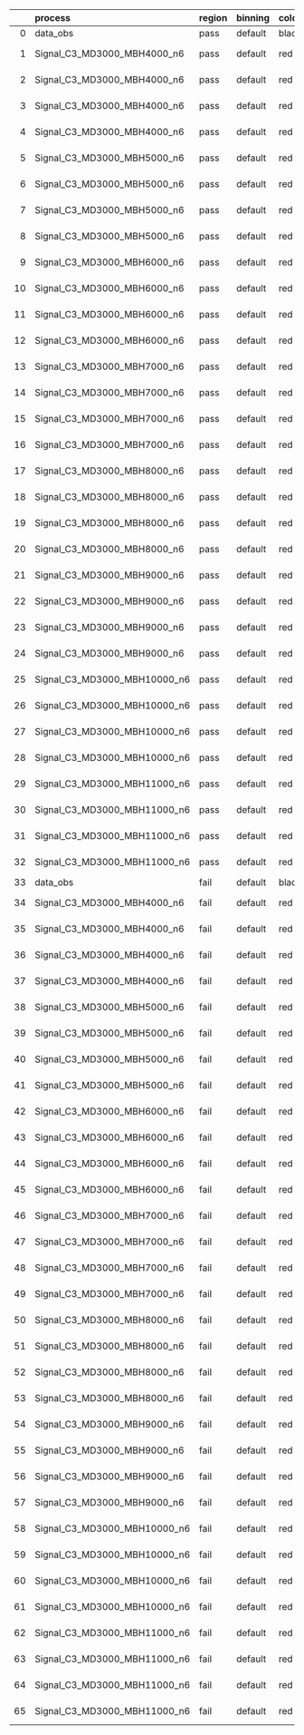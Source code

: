 |    | process                      | region   | binning   | color   | process_type   |   scale | variation   | source_filename                                                       | source_histname    | alias                        | title     |   combine_idx |     lnN |   shapes | syst_type   | direction   | variation_alias   |
|---:|:-----------------------------|:---------|:----------|:--------|:---------------|--------:|:------------|:----------------------------------------------------------------------|:-------------------|:-----------------------------|:----------|--------------:|--------:|---------:|:------------|:------------|:------------------|
|  0 | data_obs                     | pass     | default   | black   | DATA           |       1 | nominal     | ./histograms_for_2DAlphabet_v18//BH_Data.root                         | hpass              | Data                         | Data      |           nan | nan     |      nan | nan         | nan         | nan               |
|  1 | Signal_C3_MD3000_MBH4000_n6  | pass     | default   | red     | SIGNAL         |       1 | lumi        | ./histograms_for_2DAlphabet_v18//BH_Signal_C3_MD3000_MBH4000_n6.root  | hpass              | Signal_C3_MD3000_MBH4000_n6  | BH signal |           nan |   1.016 |      nan | lnN         | nan         | nan               |
|  2 | Signal_C3_MD3000_MBH4000_n6  | pass     | default   | red     | SIGNAL         |       1 | SVM         | ./histograms_for_2DAlphabet_v18//BH_Signal_C3_MD3000_MBH4000_n6.root  | hpass_SVMsyst_up   | Signal_C3_MD3000_MBH4000_n6  | BH signal |           nan | nan     |        1 | shapes      | Up          | SVMsyst           |
|  3 | Signal_C3_MD3000_MBH4000_n6  | pass     | default   | red     | SIGNAL         |       1 | SVM         | ./histograms_for_2DAlphabet_v18//BH_Signal_C3_MD3000_MBH4000_n6.root  | hpass_SVMsyst_down | Signal_C3_MD3000_MBH4000_n6  | BH signal |           nan | nan     |        1 | shapes      | Down        | SVMsyst           |
|  4 | Signal_C3_MD3000_MBH4000_n6  | pass     | default   | red     | SIGNAL         |       1 | nominal     | ./histograms_for_2DAlphabet_v18//BH_Signal_C3_MD3000_MBH4000_n6.root  | hpass              | Signal_C3_MD3000_MBH4000_n6  | BH signal |           nan | nan     |      nan | nan         | nan         | nan               |
|  5 | Signal_C3_MD3000_MBH5000_n6  | pass     | default   | red     | SIGNAL         |       1 | lumi        | ./histograms_for_2DAlphabet_v18//BH_Signal_C3_MD3000_MBH5000_n6.root  | hpass              | Signal_C3_MD3000_MBH5000_n6  | BH signal |           nan |   1.016 |      nan | lnN         | nan         | nan               |
|  6 | Signal_C3_MD3000_MBH5000_n6  | pass     | default   | red     | SIGNAL         |       1 | SVM         | ./histograms_for_2DAlphabet_v18//BH_Signal_C3_MD3000_MBH5000_n6.root  | hpass_SVMsyst_up   | Signal_C3_MD3000_MBH5000_n6  | BH signal |           nan | nan     |        1 | shapes      | Up          | SVMsyst           |
|  7 | Signal_C3_MD3000_MBH5000_n6  | pass     | default   | red     | SIGNAL         |       1 | SVM         | ./histograms_for_2DAlphabet_v18//BH_Signal_C3_MD3000_MBH5000_n6.root  | hpass_SVMsyst_down | Signal_C3_MD3000_MBH5000_n6  | BH signal |           nan | nan     |        1 | shapes      | Down        | SVMsyst           |
|  8 | Signal_C3_MD3000_MBH5000_n6  | pass     | default   | red     | SIGNAL         |       1 | nominal     | ./histograms_for_2DAlphabet_v18//BH_Signal_C3_MD3000_MBH5000_n6.root  | hpass              | Signal_C3_MD3000_MBH5000_n6  | BH signal |           nan | nan     |      nan | nan         | nan         | nan               |
|  9 | Signal_C3_MD3000_MBH6000_n6  | pass     | default   | red     | SIGNAL         |       1 | lumi        | ./histograms_for_2DAlphabet_v18//BH_Signal_C3_MD3000_MBH6000_n6.root  | hpass              | Signal_C3_MD3000_MBH6000_n6  | BH signal |           nan |   1.016 |      nan | lnN         | nan         | nan               |
| 10 | Signal_C3_MD3000_MBH6000_n6  | pass     | default   | red     | SIGNAL         |       1 | SVM         | ./histograms_for_2DAlphabet_v18//BH_Signal_C3_MD3000_MBH6000_n6.root  | hpass_SVMsyst_up   | Signal_C3_MD3000_MBH6000_n6  | BH signal |           nan | nan     |        1 | shapes      | Up          | SVMsyst           |
| 11 | Signal_C3_MD3000_MBH6000_n6  | pass     | default   | red     | SIGNAL         |       1 | SVM         | ./histograms_for_2DAlphabet_v18//BH_Signal_C3_MD3000_MBH6000_n6.root  | hpass_SVMsyst_down | Signal_C3_MD3000_MBH6000_n6  | BH signal |           nan | nan     |        1 | shapes      | Down        | SVMsyst           |
| 12 | Signal_C3_MD3000_MBH6000_n6  | pass     | default   | red     | SIGNAL         |       1 | nominal     | ./histograms_for_2DAlphabet_v18//BH_Signal_C3_MD3000_MBH6000_n6.root  | hpass              | Signal_C3_MD3000_MBH6000_n6  | BH signal |           nan | nan     |      nan | nan         | nan         | nan               |
| 13 | Signal_C3_MD3000_MBH7000_n6  | pass     | default   | red     | SIGNAL         |       1 | lumi        | ./histograms_for_2DAlphabet_v18//BH_Signal_C3_MD3000_MBH7000_n6.root  | hpass              | Signal_C3_MD3000_MBH7000_n6  | BH signal |           nan |   1.016 |      nan | lnN         | nan         | nan               |
| 14 | Signal_C3_MD3000_MBH7000_n6  | pass     | default   | red     | SIGNAL         |       1 | SVM         | ./histograms_for_2DAlphabet_v18//BH_Signal_C3_MD3000_MBH7000_n6.root  | hpass_SVMsyst_up   | Signal_C3_MD3000_MBH7000_n6  | BH signal |           nan | nan     |        1 | shapes      | Up          | SVMsyst           |
| 15 | Signal_C3_MD3000_MBH7000_n6  | pass     | default   | red     | SIGNAL         |       1 | SVM         | ./histograms_for_2DAlphabet_v18//BH_Signal_C3_MD3000_MBH7000_n6.root  | hpass_SVMsyst_down | Signal_C3_MD3000_MBH7000_n6  | BH signal |           nan | nan     |        1 | shapes      | Down        | SVMsyst           |
| 16 | Signal_C3_MD3000_MBH7000_n6  | pass     | default   | red     | SIGNAL         |       1 | nominal     | ./histograms_for_2DAlphabet_v18//BH_Signal_C3_MD3000_MBH7000_n6.root  | hpass              | Signal_C3_MD3000_MBH7000_n6  | BH signal |           nan | nan     |      nan | nan         | nan         | nan               |
| 17 | Signal_C3_MD3000_MBH8000_n6  | pass     | default   | red     | SIGNAL         |       1 | lumi        | ./histograms_for_2DAlphabet_v18//BH_Signal_C3_MD3000_MBH8000_n6.root  | hpass              | Signal_C3_MD3000_MBH8000_n6  | BH signal |           nan |   1.016 |      nan | lnN         | nan         | nan               |
| 18 | Signal_C3_MD3000_MBH8000_n6  | pass     | default   | red     | SIGNAL         |       1 | SVM         | ./histograms_for_2DAlphabet_v18//BH_Signal_C3_MD3000_MBH8000_n6.root  | hpass_SVMsyst_up   | Signal_C3_MD3000_MBH8000_n6  | BH signal |           nan | nan     |        1 | shapes      | Up          | SVMsyst           |
| 19 | Signal_C3_MD3000_MBH8000_n6  | pass     | default   | red     | SIGNAL         |       1 | SVM         | ./histograms_for_2DAlphabet_v18//BH_Signal_C3_MD3000_MBH8000_n6.root  | hpass_SVMsyst_down | Signal_C3_MD3000_MBH8000_n6  | BH signal |           nan | nan     |        1 | shapes      | Down        | SVMsyst           |
| 20 | Signal_C3_MD3000_MBH8000_n6  | pass     | default   | red     | SIGNAL         |       1 | nominal     | ./histograms_for_2DAlphabet_v18//BH_Signal_C3_MD3000_MBH8000_n6.root  | hpass              | Signal_C3_MD3000_MBH8000_n6  | BH signal |           nan | nan     |      nan | nan         | nan         | nan               |
| 21 | Signal_C3_MD3000_MBH9000_n6  | pass     | default   | red     | SIGNAL         |       1 | lumi        | ./histograms_for_2DAlphabet_v18//BH_Signal_C3_MD3000_MBH9000_n6.root  | hpass              | Signal_C3_MD3000_MBH9000_n6  | BH signal |           nan |   1.016 |      nan | lnN         | nan         | nan               |
| 22 | Signal_C3_MD3000_MBH9000_n6  | pass     | default   | red     | SIGNAL         |       1 | SVM         | ./histograms_for_2DAlphabet_v18//BH_Signal_C3_MD3000_MBH9000_n6.root  | hpass_SVMsyst_up   | Signal_C3_MD3000_MBH9000_n6  | BH signal |           nan | nan     |        1 | shapes      | Up          | SVMsyst           |
| 23 | Signal_C3_MD3000_MBH9000_n6  | pass     | default   | red     | SIGNAL         |       1 | SVM         | ./histograms_for_2DAlphabet_v18//BH_Signal_C3_MD3000_MBH9000_n6.root  | hpass_SVMsyst_down | Signal_C3_MD3000_MBH9000_n6  | BH signal |           nan | nan     |        1 | shapes      | Down        | SVMsyst           |
| 24 | Signal_C3_MD3000_MBH9000_n6  | pass     | default   | red     | SIGNAL         |       1 | nominal     | ./histograms_for_2DAlphabet_v18//BH_Signal_C3_MD3000_MBH9000_n6.root  | hpass              | Signal_C3_MD3000_MBH9000_n6  | BH signal |           nan | nan     |      nan | nan         | nan         | nan               |
| 25 | Signal_C3_MD3000_MBH10000_n6 | pass     | default   | red     | SIGNAL         |       1 | lumi        | ./histograms_for_2DAlphabet_v18//BH_Signal_C3_MD3000_MBH10000_n6.root | hpass              | Signal_C3_MD3000_MBH10000_n6 | BH signal |           nan |   1.016 |      nan | lnN         | nan         | nan               |
| 26 | Signal_C3_MD3000_MBH10000_n6 | pass     | default   | red     | SIGNAL         |       1 | SVM         | ./histograms_for_2DAlphabet_v18//BH_Signal_C3_MD3000_MBH10000_n6.root | hpass_SVMsyst_up   | Signal_C3_MD3000_MBH10000_n6 | BH signal |           nan | nan     |        1 | shapes      | Up          | SVMsyst           |
| 27 | Signal_C3_MD3000_MBH10000_n6 | pass     | default   | red     | SIGNAL         |       1 | SVM         | ./histograms_for_2DAlphabet_v18//BH_Signal_C3_MD3000_MBH10000_n6.root | hpass_SVMsyst_down | Signal_C3_MD3000_MBH10000_n6 | BH signal |           nan | nan     |        1 | shapes      | Down        | SVMsyst           |
| 28 | Signal_C3_MD3000_MBH10000_n6 | pass     | default   | red     | SIGNAL         |       1 | nominal     | ./histograms_for_2DAlphabet_v18//BH_Signal_C3_MD3000_MBH10000_n6.root | hpass              | Signal_C3_MD3000_MBH10000_n6 | BH signal |           nan | nan     |      nan | nan         | nan         | nan               |
| 29 | Signal_C3_MD3000_MBH11000_n6 | pass     | default   | red     | SIGNAL         |       1 | lumi        | ./histograms_for_2DAlphabet_v18//BH_Signal_C3_MD3000_MBH11000_n6.root | hpass              | Signal_C3_MD3000_MBH11000_n6 | BH signal |           nan |   1.016 |      nan | lnN         | nan         | nan               |
| 30 | Signal_C3_MD3000_MBH11000_n6 | pass     | default   | red     | SIGNAL         |       1 | SVM         | ./histograms_for_2DAlphabet_v18//BH_Signal_C3_MD3000_MBH11000_n6.root | hpass_SVMsyst_up   | Signal_C3_MD3000_MBH11000_n6 | BH signal |           nan | nan     |        1 | shapes      | Up          | SVMsyst           |
| 31 | Signal_C3_MD3000_MBH11000_n6 | pass     | default   | red     | SIGNAL         |       1 | SVM         | ./histograms_for_2DAlphabet_v18//BH_Signal_C3_MD3000_MBH11000_n6.root | hpass_SVMsyst_down | Signal_C3_MD3000_MBH11000_n6 | BH signal |           nan | nan     |        1 | shapes      | Down        | SVMsyst           |
| 32 | Signal_C3_MD3000_MBH11000_n6 | pass     | default   | red     | SIGNAL         |       1 | nominal     | ./histograms_for_2DAlphabet_v18//BH_Signal_C3_MD3000_MBH11000_n6.root | hpass              | Signal_C3_MD3000_MBH11000_n6 | BH signal |           nan | nan     |      nan | nan         | nan         | nan               |
| 33 | data_obs                     | fail     | default   | black   | DATA           |       1 | nominal     | ./histograms_for_2DAlphabet_v18//BH_Data.root                         | hfail              | Data                         | Data      |           nan | nan     |      nan | nan         | nan         | nan               |
| 34 | Signal_C3_MD3000_MBH4000_n6  | fail     | default   | red     | SIGNAL         |       1 | lumi        | ./histograms_for_2DAlphabet_v18//BH_Signal_C3_MD3000_MBH4000_n6.root  | hfail              | Signal_C3_MD3000_MBH4000_n6  | BH signal |           nan |   1.016 |      nan | lnN         | nan         | nan               |
| 35 | Signal_C3_MD3000_MBH4000_n6  | fail     | default   | red     | SIGNAL         |       1 | SVM         | ./histograms_for_2DAlphabet_v18//BH_Signal_C3_MD3000_MBH4000_n6.root  | hfail_SVMsyst_up   | Signal_C3_MD3000_MBH4000_n6  | BH signal |           nan | nan     |        1 | shapes      | Up          | SVMsyst           |
| 36 | Signal_C3_MD3000_MBH4000_n6  | fail     | default   | red     | SIGNAL         |       1 | SVM         | ./histograms_for_2DAlphabet_v18//BH_Signal_C3_MD3000_MBH4000_n6.root  | hfail_SVMsyst_down | Signal_C3_MD3000_MBH4000_n6  | BH signal |           nan | nan     |        1 | shapes      | Down        | SVMsyst           |
| 37 | Signal_C3_MD3000_MBH4000_n6  | fail     | default   | red     | SIGNAL         |       1 | nominal     | ./histograms_for_2DAlphabet_v18//BH_Signal_C3_MD3000_MBH4000_n6.root  | hfail              | Signal_C3_MD3000_MBH4000_n6  | BH signal |           nan | nan     |      nan | nan         | nan         | nan               |
| 38 | Signal_C3_MD3000_MBH5000_n6  | fail     | default   | red     | SIGNAL         |       1 | lumi        | ./histograms_for_2DAlphabet_v18//BH_Signal_C3_MD3000_MBH5000_n6.root  | hfail              | Signal_C3_MD3000_MBH5000_n6  | BH signal |           nan |   1.016 |      nan | lnN         | nan         | nan               |
| 39 | Signal_C3_MD3000_MBH5000_n6  | fail     | default   | red     | SIGNAL         |       1 | SVM         | ./histograms_for_2DAlphabet_v18//BH_Signal_C3_MD3000_MBH5000_n6.root  | hfail_SVMsyst_up   | Signal_C3_MD3000_MBH5000_n6  | BH signal |           nan | nan     |        1 | shapes      | Up          | SVMsyst           |
| 40 | Signal_C3_MD3000_MBH5000_n6  | fail     | default   | red     | SIGNAL         |       1 | SVM         | ./histograms_for_2DAlphabet_v18//BH_Signal_C3_MD3000_MBH5000_n6.root  | hfail_SVMsyst_down | Signal_C3_MD3000_MBH5000_n6  | BH signal |           nan | nan     |        1 | shapes      | Down        | SVMsyst           |
| 41 | Signal_C3_MD3000_MBH5000_n6  | fail     | default   | red     | SIGNAL         |       1 | nominal     | ./histograms_for_2DAlphabet_v18//BH_Signal_C3_MD3000_MBH5000_n6.root  | hfail              | Signal_C3_MD3000_MBH5000_n6  | BH signal |           nan | nan     |      nan | nan         | nan         | nan               |
| 42 | Signal_C3_MD3000_MBH6000_n6  | fail     | default   | red     | SIGNAL         |       1 | lumi        | ./histograms_for_2DAlphabet_v18//BH_Signal_C3_MD3000_MBH6000_n6.root  | hfail              | Signal_C3_MD3000_MBH6000_n6  | BH signal |           nan |   1.016 |      nan | lnN         | nan         | nan               |
| 43 | Signal_C3_MD3000_MBH6000_n6  | fail     | default   | red     | SIGNAL         |       1 | SVM         | ./histograms_for_2DAlphabet_v18//BH_Signal_C3_MD3000_MBH6000_n6.root  | hfail_SVMsyst_up   | Signal_C3_MD3000_MBH6000_n6  | BH signal |           nan | nan     |        1 | shapes      | Up          | SVMsyst           |
| 44 | Signal_C3_MD3000_MBH6000_n6  | fail     | default   | red     | SIGNAL         |       1 | SVM         | ./histograms_for_2DAlphabet_v18//BH_Signal_C3_MD3000_MBH6000_n6.root  | hfail_SVMsyst_down | Signal_C3_MD3000_MBH6000_n6  | BH signal |           nan | nan     |        1 | shapes      | Down        | SVMsyst           |
| 45 | Signal_C3_MD3000_MBH6000_n6  | fail     | default   | red     | SIGNAL         |       1 | nominal     | ./histograms_for_2DAlphabet_v18//BH_Signal_C3_MD3000_MBH6000_n6.root  | hfail              | Signal_C3_MD3000_MBH6000_n6  | BH signal |           nan | nan     |      nan | nan         | nan         | nan               |
| 46 | Signal_C3_MD3000_MBH7000_n6  | fail     | default   | red     | SIGNAL         |       1 | lumi        | ./histograms_for_2DAlphabet_v18//BH_Signal_C3_MD3000_MBH7000_n6.root  | hfail              | Signal_C3_MD3000_MBH7000_n6  | BH signal |           nan |   1.016 |      nan | lnN         | nan         | nan               |
| 47 | Signal_C3_MD3000_MBH7000_n6  | fail     | default   | red     | SIGNAL         |       1 | SVM         | ./histograms_for_2DAlphabet_v18//BH_Signal_C3_MD3000_MBH7000_n6.root  | hfail_SVMsyst_up   | Signal_C3_MD3000_MBH7000_n6  | BH signal |           nan | nan     |        1 | shapes      | Up          | SVMsyst           |
| 48 | Signal_C3_MD3000_MBH7000_n6  | fail     | default   | red     | SIGNAL         |       1 | SVM         | ./histograms_for_2DAlphabet_v18//BH_Signal_C3_MD3000_MBH7000_n6.root  | hfail_SVMsyst_down | Signal_C3_MD3000_MBH7000_n6  | BH signal |           nan | nan     |        1 | shapes      | Down        | SVMsyst           |
| 49 | Signal_C3_MD3000_MBH7000_n6  | fail     | default   | red     | SIGNAL         |       1 | nominal     | ./histograms_for_2DAlphabet_v18//BH_Signal_C3_MD3000_MBH7000_n6.root  | hfail              | Signal_C3_MD3000_MBH7000_n6  | BH signal |           nan | nan     |      nan | nan         | nan         | nan               |
| 50 | Signal_C3_MD3000_MBH8000_n6  | fail     | default   | red     | SIGNAL         |       1 | lumi        | ./histograms_for_2DAlphabet_v18//BH_Signal_C3_MD3000_MBH8000_n6.root  | hfail              | Signal_C3_MD3000_MBH8000_n6  | BH signal |           nan |   1.016 |      nan | lnN         | nan         | nan               |
| 51 | Signal_C3_MD3000_MBH8000_n6  | fail     | default   | red     | SIGNAL         |       1 | SVM         | ./histograms_for_2DAlphabet_v18//BH_Signal_C3_MD3000_MBH8000_n6.root  | hfail_SVMsyst_up   | Signal_C3_MD3000_MBH8000_n6  | BH signal |           nan | nan     |        1 | shapes      | Up          | SVMsyst           |
| 52 | Signal_C3_MD3000_MBH8000_n6  | fail     | default   | red     | SIGNAL         |       1 | SVM         | ./histograms_for_2DAlphabet_v18//BH_Signal_C3_MD3000_MBH8000_n6.root  | hfail_SVMsyst_down | Signal_C3_MD3000_MBH8000_n6  | BH signal |           nan | nan     |        1 | shapes      | Down        | SVMsyst           |
| 53 | Signal_C3_MD3000_MBH8000_n6  | fail     | default   | red     | SIGNAL         |       1 | nominal     | ./histograms_for_2DAlphabet_v18//BH_Signal_C3_MD3000_MBH8000_n6.root  | hfail              | Signal_C3_MD3000_MBH8000_n6  | BH signal |           nan | nan     |      nan | nan         | nan         | nan               |
| 54 | Signal_C3_MD3000_MBH9000_n6  | fail     | default   | red     | SIGNAL         |       1 | lumi        | ./histograms_for_2DAlphabet_v18//BH_Signal_C3_MD3000_MBH9000_n6.root  | hfail              | Signal_C3_MD3000_MBH9000_n6  | BH signal |           nan |   1.016 |      nan | lnN         | nan         | nan               |
| 55 | Signal_C3_MD3000_MBH9000_n6  | fail     | default   | red     | SIGNAL         |       1 | SVM         | ./histograms_for_2DAlphabet_v18//BH_Signal_C3_MD3000_MBH9000_n6.root  | hfail_SVMsyst_up   | Signal_C3_MD3000_MBH9000_n6  | BH signal |           nan | nan     |        1 | shapes      | Up          | SVMsyst           |
| 56 | Signal_C3_MD3000_MBH9000_n6  | fail     | default   | red     | SIGNAL         |       1 | SVM         | ./histograms_for_2DAlphabet_v18//BH_Signal_C3_MD3000_MBH9000_n6.root  | hfail_SVMsyst_down | Signal_C3_MD3000_MBH9000_n6  | BH signal |           nan | nan     |        1 | shapes      | Down        | SVMsyst           |
| 57 | Signal_C3_MD3000_MBH9000_n6  | fail     | default   | red     | SIGNAL         |       1 | nominal     | ./histograms_for_2DAlphabet_v18//BH_Signal_C3_MD3000_MBH9000_n6.root  | hfail              | Signal_C3_MD3000_MBH9000_n6  | BH signal |           nan | nan     |      nan | nan         | nan         | nan               |
| 58 | Signal_C3_MD3000_MBH10000_n6 | fail     | default   | red     | SIGNAL         |       1 | lumi        | ./histograms_for_2DAlphabet_v18//BH_Signal_C3_MD3000_MBH10000_n6.root | hfail              | Signal_C3_MD3000_MBH10000_n6 | BH signal |           nan |   1.016 |      nan | lnN         | nan         | nan               |
| 59 | Signal_C3_MD3000_MBH10000_n6 | fail     | default   | red     | SIGNAL         |       1 | SVM         | ./histograms_for_2DAlphabet_v18//BH_Signal_C3_MD3000_MBH10000_n6.root | hfail_SVMsyst_up   | Signal_C3_MD3000_MBH10000_n6 | BH signal |           nan | nan     |        1 | shapes      | Up          | SVMsyst           |
| 60 | Signal_C3_MD3000_MBH10000_n6 | fail     | default   | red     | SIGNAL         |       1 | SVM         | ./histograms_for_2DAlphabet_v18//BH_Signal_C3_MD3000_MBH10000_n6.root | hfail_SVMsyst_down | Signal_C3_MD3000_MBH10000_n6 | BH signal |           nan | nan     |        1 | shapes      | Down        | SVMsyst           |
| 61 | Signal_C3_MD3000_MBH10000_n6 | fail     | default   | red     | SIGNAL         |       1 | nominal     | ./histograms_for_2DAlphabet_v18//BH_Signal_C3_MD3000_MBH10000_n6.root | hfail              | Signal_C3_MD3000_MBH10000_n6 | BH signal |           nan | nan     |      nan | nan         | nan         | nan               |
| 62 | Signal_C3_MD3000_MBH11000_n6 | fail     | default   | red     | SIGNAL         |       1 | lumi        | ./histograms_for_2DAlphabet_v18//BH_Signal_C3_MD3000_MBH11000_n6.root | hfail              | Signal_C3_MD3000_MBH11000_n6 | BH signal |           nan |   1.016 |      nan | lnN         | nan         | nan               |
| 63 | Signal_C3_MD3000_MBH11000_n6 | fail     | default   | red     | SIGNAL         |       1 | SVM         | ./histograms_for_2DAlphabet_v18//BH_Signal_C3_MD3000_MBH11000_n6.root | hfail_SVMsyst_up   | Signal_C3_MD3000_MBH11000_n6 | BH signal |           nan | nan     |        1 | shapes      | Up          | SVMsyst           |
| 64 | Signal_C3_MD3000_MBH11000_n6 | fail     | default   | red     | SIGNAL         |       1 | SVM         | ./histograms_for_2DAlphabet_v18//BH_Signal_C3_MD3000_MBH11000_n6.root | hfail_SVMsyst_down | Signal_C3_MD3000_MBH11000_n6 | BH signal |           nan | nan     |        1 | shapes      | Down        | SVMsyst           |
| 65 | Signal_C3_MD3000_MBH11000_n6 | fail     | default   | red     | SIGNAL         |       1 | nominal     | ./histograms_for_2DAlphabet_v18//BH_Signal_C3_MD3000_MBH11000_n6.root | hfail              | Signal_C3_MD3000_MBH11000_n6 | BH signal |           nan | nan     |      nan | nan         | nan         | nan               |